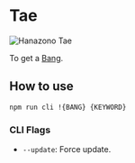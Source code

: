# Tae

![Hanazono Tae](https://static.wikia.nocookie.net/bandori/images/7/73/Img_tae.png/revision/latest)

To get a [Bang](https://duckduckgo.com/bangs).

## How to use

`npm run cli !{BANG} {KEYWORD}`

### CLI Flags

* `--update`: Force update.
